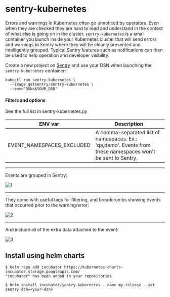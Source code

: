 sentry-kubernetes
=================

Errors and warnings in Kubernetes often go unnoticed by operators. Even when they are checked they are hard to read and understand in the context of what else is going on in the cluster. `sentry-kubernetes` is a small container you launch inside your Kubernetes cluster that will send errors and warnings to Sentry where they will be cleanly presented and intelligently grouped. Typical Sentry features such as notifications can then be used to help operation and developer visibility.

Create a new project on [Sentry](http://sentry.io/) and use your DSN when launching the `sentry-kubernetes` container:

    kubectl run sentry-kubernetes \
      --image getsentry/sentry-kubernetes \
      --env="DSN=$YOUR_DSN"

#### Filters and options

See the full list in sentry-kubernetes.py

| ENV var | Description |
---------|-------------
EVENT_NAMESPACES_EXCLUDED | A comma-separated list of namespaces. Ex.: 'qa,demo'. Events from these namespaces won't be sent to Sentry.

---

Events are grouped in Sentry:

![1](/1.png)

---

They come with useful tags for filtering, and breadcrumbs showing events that occurred prior to the warning/error:

![2](/2.png)

---

And include all of the extra data attached to the event:

![3](/3.png)

## Install using helm charts

```console
$ helm repo add incubator https://kubernetes-charts-incubator.storage.googleapis.com/
"incubator" has been added to your repositories

$ helm install incubator/sentry-kubernetes --name my-release --set sentry.dsn=<your-dsn>
```
